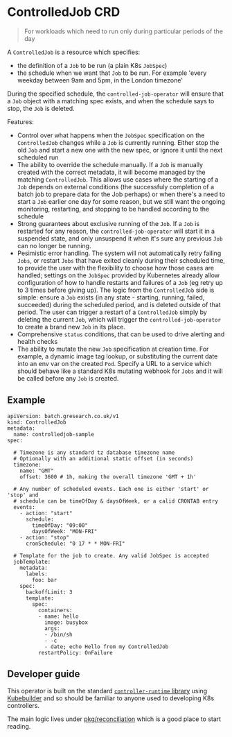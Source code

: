 # ControlledJob CRD

> For workloads which need to run only during particular periods of the day

A `ControlledJob` is a resource which specifies:

- the definition of a `Job` to be run (a plain K8s `JobSpec`)
- the schedule when we want that `Job` to be run. For example 'every weekday between 9am and 5pm, in the London timezone'

During the specified schedule, the `controlled-job-operator` will ensure that a `Job` object with a matching spec exists, and when the schedule says to stop, the `Job` is deleted.

Features:
- Control over what happens when the `JobSpec` specification on the `ControlledJob` changes while a `Job` is currently running. Either stop the old `Job` and start a new one with the new spec, or ignore it until the next scheduled run
- The ability to override the schedule manually. If a `Job` is manually created with the correct metadata, it will become managed by the matching `ControlledJob`. This allows use cases where the starting of a `Job` depends on external conditions (the successfuly completion of a batch job to prepare data for the Job perhaps) or when there's a need to start a `Job` earlier one day for some reason, but we still want the ongoing monitoring, restarting, and stopping to be handled according to the schedule
- Strong guarantees about exclusive running of the `Job`. If a `Job` is restarted for any reason, the `controlled-job-operator` will start it in a suspended state, and only unsuspend it when it's sure any previous `Job` can no longer be running.
- Pesimistic error handling. The system will not automatically retry failing `Jobs`, or restart `Jobs` that have exited cleanly during their scheduled time, to provide the user with the flexibility to choose how those cases are handled; settings on the `JobSpec` provided by Kubernetes already allow configuration of how to handle restarts and failures of a `Job` (eg retry up to 3 times before giving up). The logic from the `ControlledJob` side is simple: ensure a `Job` exists (in any state - starting, running, failed, succeeded) during the scheduled period, and is deleted outside of that period. The user can trigger a restart of a `ControlledJob` simply by deleting the current `Job`, which will trigger the `controlled-job-operator` to create a brand new `Job` in its place.
- Comprehensive `status` conditions, that can be used to drive alerting and health checks
- The ability to mutate the new `Job` specification at creation time. For example, a dynamic image tag lookup, or substituting the current date into an env var on the created `Pod`. Specify a URL to a service which should behave like a standard K8s mutating webhook for `Jobs` and it will be called before any `Job` is created.

## Example

```
apiVersion: batch.gresearch.co.uk/v1
kind: ControlledJob
metadata:
  name: controlledjob-sample
spec:

  # Timezone is any standard tz database timezone name
  # Optionally with an additional static offset (in seconds)
  timezone:
    name: "GMT"
    offset: 3600 # 1h, making the overall timezone 'GMT + 1h'

  # Any number of scheduled events. Each one is either 'start' or 'stop' and 
  # schedule can be timeOfDay & daysOfWeek, or a calid CRONTAB entry
  events:
    - action: "start"
      schedule:
        timeOfDay: "09:00"
        daysOfWeek: "MON-FRI"        
    - action: "stop"
      cronSchedule: "0 17 * * MON-FRI"

  # Template for the job to create. Any valid JobSpec is accepted
  jobTemplate:
    metadata:
      labels:
        foo: bar
    spec:
      backoffLimit: 3
      template:
        spec:
          containers:
          - name: hello
            image: busybox
            args:
            - /bin/sh
            - -c
            - date; echo Hello from my ControlledJob
          restartPolicy: OnFailure
```

## Developer guide
This operator is built on the standard [`controller-runtime` library](https://github.com/kubernetes-sigs/controller-runtime) using [Kubebuilder](https://book.kubebuilder.io/) and so should be familiar to anyone used to developing K8s controllers.

The main logic lives under [pkg/reconciliation](pkg/reconciliation) which is a good place to start reading.
